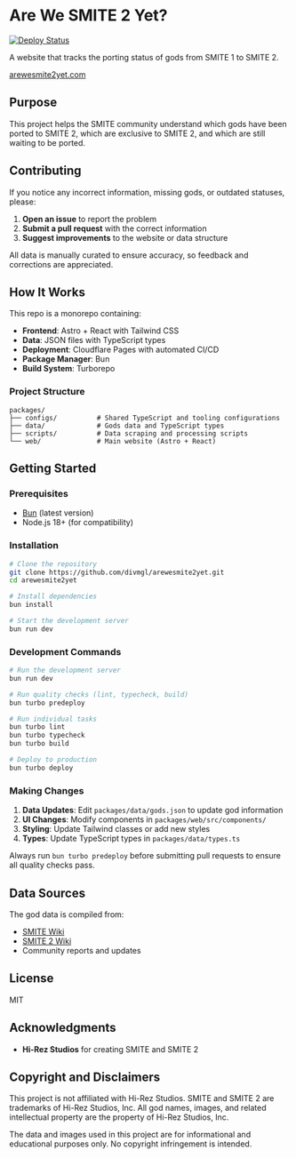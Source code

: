 # Are We SMITE 2 Yet?

[![Deploy Status](https://github.com/divmgl/arewesmite2yet/actions/workflows/deploy.yml/badge.svg)](https://github.com/divmgl/arewesmite2yet/actions/workflows/deploy.yml)

A website that tracks the porting status of gods from SMITE 1 to SMITE 2.

[arewesmite2yet.com](https://arewesmite2yet.com)

## Purpose

This project helps the SMITE community understand which gods have been ported to SMITE 2, which are exclusive to SMITE 2, and which are still waiting to be ported.

## Contributing

If you notice any incorrect information, missing gods, or outdated statuses, please:

1. **Open an issue** to report the problem
2. **Submit a pull request** with the correct information
3. **Suggest improvements** to the website or data structure

All data is manually curated to ensure accuracy, so feedback and corrections are appreciated.

## How It Works

This repo is a monorepo containing:

- **Frontend**: Astro + React with Tailwind CSS
- **Data**: JSON files with TypeScript types
- **Deployment**: Cloudflare Pages with automated CI/CD
- **Package Manager**: Bun
- **Build System**: Turborepo

### Project Structure

```
packages/
├── configs/          # Shared TypeScript and tooling configurations
├── data/             # Gods data and TypeScript types
├── scripts/          # Data scraping and processing scripts
└── web/              # Main website (Astro + React)
```

## Getting Started

### Prerequisites

- [Bun](https://bun.sh/) (latest version)
- Node.js 18+ (for compatibility)

### Installation

```bash
# Clone the repository
git clone https://github.com/divmgl/arewesmite2yet.git
cd arewesmite2yet

# Install dependencies
bun install

# Start the development server
bun run dev
```

### Development Commands

```bash
# Run the development server
bun run dev

# Run quality checks (lint, typecheck, build)
bun turbo predeploy

# Run individual tasks
bun turbo lint
bun turbo typecheck
bun turbo build

# Deploy to production
bun turbo deploy
```

### Making Changes

1. **Data Updates**: Edit `packages/data/gods.json` to update god information
2. **UI Changes**: Modify components in `packages/web/src/components/`
3. **Styling**: Update Tailwind classes or add new styles
4. **Types**: Update TypeScript types in `packages/data/types.ts`

Always run `bun turbo predeploy` before submitting pull requests to ensure all quality checks pass.

## Data Sources

The god data is compiled from:
- [SMITE Wiki](https://smite.fandom.com/wiki/List_of_gods)
- [SMITE 2 Wiki](https://wiki.smite2.com/w/Gods)
- Community reports and updates

## License

MIT


## Acknowledgments

- **Hi-Rez Studios** for creating SMITE and SMITE 2

## Copyright and Disclaimers

This project is not affiliated with Hi-Rez Studios. SMITE and SMITE 2 are trademarks of Hi-Rez Studios, Inc. All god names, images, and related intellectual property are the property of Hi-Rez Studios, Inc.

The data and images used in this project are for informational and educational purposes only. No copyright infringement is intended.

